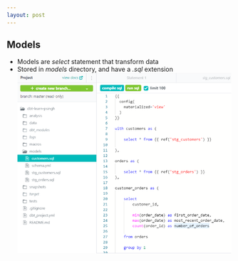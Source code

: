 ```yaml
---
layout: post
---
```

## Models

- Models are *select* statement that transform data
- Stored in *models* directory, and have a *.sql* extension
![Picture example](images/models.png)